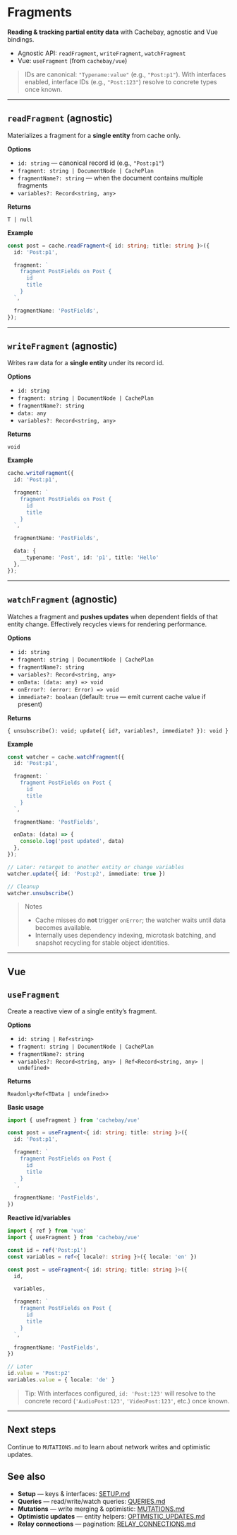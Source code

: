 # Fragments

**Reading & tracking partial entity data** with Cachebay, agnostic and Vue bindings.

* Agnostic API: `readFragment`, `writeFragment`, `watchFragment`
* Vue: `useFragment` (from `cachebay/vue`)

> IDs are canonical: `"Typename:value"` (e.g., `"Post:p1"`). With interfaces enabled, interface IDs (e.g., `"Post:123"`) resolve to concrete types once known.

---

## `readFragment` (agnostic)

Materializes a fragment for a **single entity** from cache only.

**Options**

* `id: string` — canonical record id (e.g., `"Post:p1"`)
* `fragment: string | DocumentNode | CachePlan`
* `fragmentName?: string` — when the document contains multiple fragments
* `variables?: Record<string, any>`

**Returns**

`T | null`

**Example**

```ts
const post = cache.readFragment<{ id: string; title: string }>({
  id: 'Post:p1',

  fragment: `
    fragment PostFields on Post {
      id
      title
    }
  `,

  fragmentName: 'PostFields',
});
```

---

## `writeFragment` (agnostic)

Writes raw data for a **single entity** under its record id.

**Options**

* `id: string`
* `fragment: string | DocumentNode | CachePlan`
* `fragmentName?: string`
* `data: any`
* `variables?: Record<string, any>`

**Returns**

`void`

**Example**

```ts
cache.writeFragment({
  id: 'Post:p1',

  fragment: `
    fragment PostFields on Post {
      id
      title
    }
  `,

  fragmentName: 'PostFields',

  data: {
    __typename: 'Post', id: 'p1', title: 'Hello'
  },
});
```

---

## `watchFragment` (agnostic)

Watches a fragment and **pushes updates** when dependent fields of that entity change. Effectively recycles views for rendering performance.

**Options**

* `id: string`
* `fragment: string | DocumentNode | CachePlan`
* `fragmentName?: string`
* `variables?: Record<string, any>`
* `onData: (data: any) => void`
* `onError?: (error: Error) => void`
* `immediate?: boolean` (default: `true` — emit current cache value if present)

**Returns**

`{ unsubscribe(): void; update({ id?, variables?, immediate? }): void }`

**Example**

```ts
const watcher = cache.watchFragment({
  id: 'Post:p1',

  fragment: `
    fragment PostFields on Post {
      id
      title
    }
  `,

  fragmentName: 'PostFields',

  onData: (data) => {
    console.log('post updated', data)
  },
});

// Later: retarget to another entity or change variables
watcher.update({ id: 'Post:p2', immediate: true })

// Cleanup
watcher.unsubscribe()
```

> Notes
>
> * Cache misses do **not** trigger `onError`; the watcher waits until data becomes available.
> * Internally uses dependency indexing, microtask batching, and snapshot recycling for stable object identities.

---

## Vue

## `useFragment`

Create a reactive view of a single entity’s fragment.

**Options**

* `id: string | Ref<string>`
* `fragment: string | DocumentNode | CachePlan`
* `fragmentName?: string`
* `variables?: Record<string, any> | Ref<Record<string, any> | undefined>`

**Returns**

`Readonly<Ref<TData | undefined>>`

**Basic usage**

```ts
import { useFragment } from 'cachebay/vue'

const post = useFragment<{ id: string; title: string }>({
  id: 'Post:p1',

  fragment: `
    fragment PostFields on Post {
      id
      title
    }
  `,

  fragmentName: 'PostFields',
})
```

**Reactive id/variables**

```ts
import { ref } from 'vue'
import { useFragment } from 'cachebay/vue'

const id = ref('Post:p1')
const variables = ref<{ locale?: string }>({ locale: 'en' })

const post = useFragment<{ id: string; title: string }>({
  id,

  variables,

  fragment: `
    fragment PostFields on Post {
      id
      title
    }
  `,

  fragmentName: 'PostFields',
})

// Later
id.value = 'Post:p2'
variables.value = { locale: 'de' }
```

> Tip: With interfaces configured, `id: 'Post:123'` will resolve to the concrete record (`'AudioPost:123'`, `'VideoPost:123'`, etc.) once known.

---

## Next steps

Continue to `MUTATIONS.md` to learn about network writes and optimistic updates.

## See also

* **Setup** — keys & interfaces: [SETUP.md](./SETUP.md)
* **Queries** — read/write/watch queries: [QUERIES.md](./QUERIES.md)
* **Mutations** — write merging & optimistic: [MUTATIONS.md](./MUTATIONS.md)
* **Optimistic updates** — entity helpers: [OPTIMISTIC_UPDATES.md](./OPTIMISTIC_UPDATES.md)
* **Relay connections** — pagination: [RELAY_CONNECTIONS.md](./RELAY_CONNECTIONS.md)
